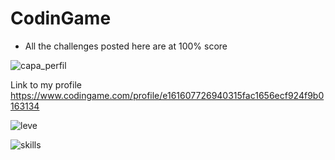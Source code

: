 # CodinGame

* All the challenges posted here are at 100% score

![capa_perfil](https://user-images.githubusercontent.com/74921179/191101606-5dc4f8c1-95f4-4b36-8d8a-8e6de66a9eae.png)

Link to my profile https://www.codingame.com/profile/e161607726940315fac1656ecf924f9b0163134

![leve](https://user-images.githubusercontent.com/74921179/191101666-33148979-d71c-41a8-8a14-856551cf5b7c.png)


![skills](https://user-images.githubusercontent.com/74921179/191101696-1f9750d8-9c4e-42e1-955b-420e87f82119.png)
